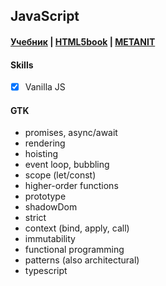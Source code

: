 ## JavaScript

#### [Учебник](https://learn.javascript.ru/) | [HTML5book](https://html5book.ru/css-css3/) | [METANIT](https://metanit.com/web/javascript/)

#### Skills
- [X] Vanilla JS

#### GTK
- promises, async/await
- rendering
- hoisting  
- event loop, bubbling  
- scope (let/const) 
- higher-order functions
- prototype  
- shadowDom
- strict
- context (bind, apply, call)
- immutability
- functional programming
- patterns (also architectural)
- typescript

